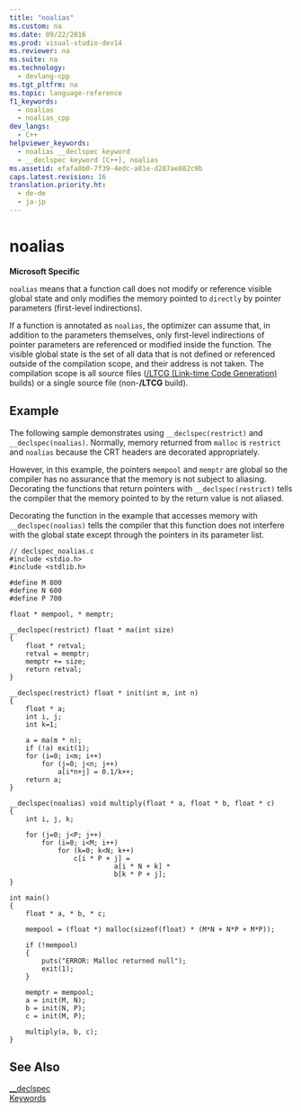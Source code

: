 ```yaml
---
title: "noalias"
ms.custom: na
ms.date: 09/22/2016
ms.prod: visual-studio-dev14
ms.reviewer: na
ms.suite: na
ms.technology: 
  - devlang-cpp
ms.tgt_pltfrm: na
ms.topic: language-reference
f1_keywords: 
  - noalias
  - noalias_cpp
dev_langs: 
  - C++
helpviewer_keywords: 
  - noalias __declspec keyword
  - __declspec keyword [C++], noalias
ms.assetid: efafa8b0-7f39-4edc-a81e-d287ae882c9b
caps.latest.revision: 16
translation.priority.ht: 
  - de-de
  - ja-jp
---
```

# noalias
**Microsoft Specific**  
  
 `noalias` means that a function call does not modify or reference visible global state and only modifies the memory pointed to `directly` by pointer parameters (first-level indirections).  
  
 If a function is annotated as `noalias`, the optimizer can assume that, in addition to the parameters themselves, only first-level indirections of pointer parameters are referenced or modified inside the function. The visible global state is the set of all data that is not defined or referenced outside of the compilation scope, and their address is not taken. The compilation scope is all source files ([/LTCG (Link-time Code Generation)](../vs140/-ltcg--link-time-code-generation-.md) builds) or a single source file (non-**/LTCG** build).  
  
## Example  
 The following sample demonstrates using `__declspec(restrict)` and `__declspec(noalias)`. Normally, memory returned from `malloc` is `restrict` and `noalias` because the CRT headers are decorated appropriately.  
  
 However, in this example, the pointers `mempool` and `memptr` are global so the compiler has no assurance that the memory is not subject to aliasing. Decorating the functions that return pointers with `__declspec(restrict)` tells the compiler that the memory pointed to by the return value is not aliased.  
  
 Decorating the function in the example that accesses memory with `__declspec(noalias)` tells the compiler that this function does not interfere with the global state except through the pointers in its parameter list.  
  
```  
// declspec_noalias.c   
#include <stdio.h>  
#include <stdlib.h>  
  
#define M 800  
#define N 600  
#define P 700  
  
float * mempool, * memptr;  
  
__declspec(restrict) float * ma(int size)  
{  
    float * retval;  
    retval = memptr;  
    memptr += size;  
    return retval;  
}  
  
__declspec(restrict) float * init(int m, int n)  
{  
    float * a;  
    int i, j;  
    int k=1;  
  
    a = ma(m * n);  
    if (!a) exit(1);  
    for (i=0; i<m; i++)  
        for (j=0; j<n; j++)  
            a[i*n+j] = 0.1/k++;  
    return a;  
}  
  
__declspec(noalias) void multiply(float * a, float * b, float * c)  
{  
    int i, j, k;  
  
    for (j=0; j<P; j++)  
        for (i=0; i<M; i++)  
            for (k=0; k<N; k++)  
                c[i * P + j] =   
                          a[i * N + k] *   
                          b[k * P + j];  
}  
  
int main()  
{  
    float * a, * b, * c;  
  
    mempool = (float *) malloc(sizeof(float) * (M*N + N*P + M*P));  
  
    if (!mempool)   
    {  
        puts("ERROR: Malloc returned null");  
        exit(1);  
    }  
  
    memptr = mempool;  
    a = init(M, N);  
    b = init(N, P);  
    c = init(M, P);  
  
    multiply(a, b, c);  
}  
```  
  
## See Also  
 [__declspec](../vs140/__declspec.md)   
 [Keywords](../vs140/keywords--c---.md)